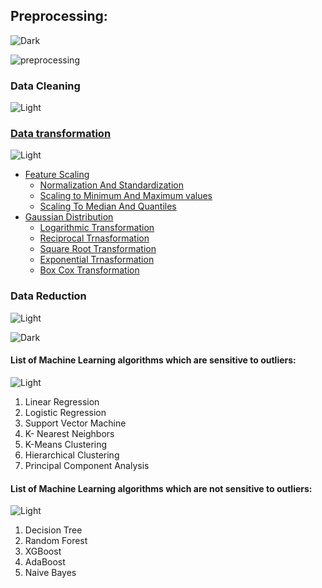 ## Preprocessing:
 ![Dark](https://user-images.githubusercontent.com/12748752/126914729-75e0fed5-fdaa-4216-81c8-719340e80694.png)

 ![preprocessing](https://user-images.githubusercontent.com/12748752/126914717-48cc96d8-956a-4e6d-88b6-0166fb71290e.jpg)
 
 ### Data Cleaning
 ![Light](https://user-images.githubusercontent.com/12748752/126914730-b5b13ba9-4d20-4ebf-b0ed-231af4c8b984.png)

 ### [Data transformation](https://github.com/iAmKankan/Data-Gathering-And-Preprocessing/blob/main/datatransformation.md)
 ![Light](https://user-images.githubusercontent.com/12748752/126914730-b5b13ba9-4d20-4ebf-b0ed-231af4c8b984.png)
* [Feature Scaling](https://github.com/iAmKankan/Data-Gathering-And-Preprocessing/blob/main/datatransformation.md#feature-scaling)
  * [Normalization And Standardization](https://github.com/iAmKankan/Data-Gathering-And-Preprocessing/blob/main/scaling.ipynb)
  * [Scaling to Minimum And Maximum values](https://github.com/iAmKankan/Data-Gathering-And-Preprocessing/blob/main/scaling.ipynb)
  * [Scaling To Median And Quantiles](https://github.com/iAmKankan/Data-Gathering-And-Preprocessing/blob/main/scaling.ipynb)
* [Gaussian Distribution](https://github.com/iAmKankan/Data-Gathering-And-Preprocessing/blob/main/gaussian.ipynb) 
  * [Logarithmic Transformation](https://github.com/iAmKankan/Data-Gathering-And-Preprocessing/blob/main/gaussian.ipynb) 
  * [Reciprocal Trnasformation](https://github.com/iAmKankan/Data-Gathering-And-Preprocessing/blob/main/gaussian.ipynb) 
  * [Square Root Transformation](https://github.com/iAmKankan/Data-Gathering-And-Preprocessing/blob/main/gaussian.ipynb) 
  * [Exponential Trnasformation](https://github.com/iAmKankan/Data-Gathering-And-Preprocessing/blob/main/gaussian.ipynb) 
  * [Box Cox Transformation](https://github.com/iAmKankan/Data-Gathering-And-Preprocessing/blob/main/gaussian.ipynb) 

 ### Data Reduction
 ![Light](https://user-images.githubusercontent.com/12748752/126914730-b5b13ba9-4d20-4ebf-b0ed-231af4c8b984.png)

 
 
 
 
 ![Dark](https://user-images.githubusercontent.com/12748752/126914729-75e0fed5-fdaa-4216-81c8-719340e80694.png)

 
#### List of Machine Learning algorithms which are sensitive to outliers:
![Light](https://user-images.githubusercontent.com/12748752/126914730-b5b13ba9-4d20-4ebf-b0ed-231af4c8b984.png)

1. Linear Regression
2. Logistic Regression
3. Support Vector Machine
4. K- Nearest Neighbors
5. K-Means Clustering
6. Hierarchical Clustering
7. Principal Component Analysis

#### List of Machine Learning algorithms which are not sensitive to outliers:
![Light](https://user-images.githubusercontent.com/12748752/126914730-b5b13ba9-4d20-4ebf-b0ed-231af4c8b984.png)

1. Decision Tree
2. Random Forest
3. XGBoost
4. AdaBoost
5. Naive Bayes

 
